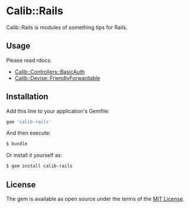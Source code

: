 # Calib::Rails
Calib::Rails is modules of something tips for Rails.

## Usage
Please read rdocs.

- [Calib::Controllers::BasicAuth](http://www.rubydoc.info/gems/calib-rails/Calib/Controllers/BasicAuth)
- [Calib::Devise::FriendlyForwardable](http://www.rubydoc.info/gems/calib-rails/Calib/Devise/FriendlyForwardable)

## Installation
Add this line to your application's Gemfile:

```ruby
gem 'calib-rails'
```

And then execute:
```bash
$ bundle
```

Or install it yourself as:
```bash
$ gem install calib-rails
```

## License
The gem is available as open source under the terms of the [MIT License](http://opensource.org/licenses/MIT).
